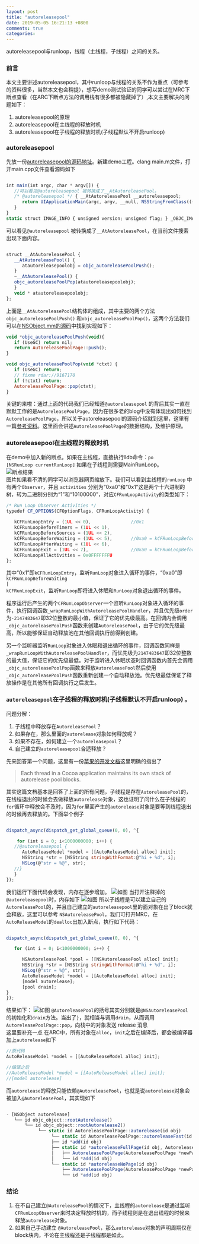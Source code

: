 ```yaml
---
layout: post
title: "autoreleasepool"
date: 2019-05-05 16:21:13 +0800
comments: true
categories: 
---
```

autoreleasepool与runloop，线程（主线程，子线程）之间的关系。<!--more-->
### 前言  
本文主要讲述autoreleasepool，其中runloop与线程的关系不作为重点（可参考的资料很多，当然本文也会稍提），想写demo测试验证的同学可以尝试在MRC下断点查看（在ARC下断点方法的调用栈有很多都被隐藏掉了）,本文主要解决的问题如下：  
1. autoreleasepool的原理  
2. autoreleasepool在主线程的释放时机  
3. autoreleasepool在子线程的释放时机(子线程默认不开启runloop)    
### autoreleasepool
先放一份[autoreleasepool的源码地址](https://opensource.apple.com/source/objc4/objc4-646/runtime/NSObject.mm.auto.html)。新建demo工程。clang main.m文件，打开main.cpp文件查看源码如下
```javascript

int main(int argc, char * argv[]) {
   //可以看见@autoreleasepool 被转换成了__AtAutoreleasePool。
   /* @autoreleasepool */ { __AtAutoreleasePool __autoreleasepool; 
      return UIApplicationMain(argc, argv, __null, NSStringFromClass(((Class (*)(id, SEL))(void *)objc_msgSend)((id)objc_getClass("AppDelegate"), sel_registerName("class"))));
   }
}
static struct IMAGE_INFO { unsigned version; unsigned flag; } _OBJC_IMAGE_INFO = { 0, 2 };
```
可以看见<code>@autoreleasepool</code> 被转换成了<code>__AtAutoreleasePool</code>，在当前文件搜索出现下面内容。
```javascript

struct __AtAutoreleasePool {
   __AtAutoreleasePool() {
      atautoreleasepoolobj = objc_autoreleasePoolPush();
   }
   ~__AtAutoreleasePool() {
   objc_autoreleasePoolPop(atautoreleasepoolobj);
   }
   void * atautoreleasepoolobj;
};
```
上面是<code>\_\_AtAutoreleasePool</code>结构体的组成，其中主要的两个方法 <code>objc_autoreleasePoolPush()</code> 和<code>objc_autoreleasePoolPop()</code>，这两个方法我们可以在[NSObject.mm的源码](https://opensource.apple.com/source/objc4/objc4-646/runtime/NSObject.mm.auto.html)中找到实现如下：
```javascript
void *objc_autoreleasePoolPush(void){
   if (UseGC) return nil;
   return AutoreleasePoolPage::push();
}

void objc_autoreleasePoolPop(void *ctxt) {
   if (UseGC) return;
   // fixme rdar://9167170
   if (!ctxt) return;
   AutoreleasePoolPage::pop(ctxt);
}
```
关键的来啦：通过上面的代码我们已经知道<code>@autoreleasepool</code> 的背后其实一直在默默工作的是<code>AutoreleasePoolPage</code>，因为在很多老的blog中没有体现出如何找到<code>AutoreleasePoolPage</code>，所以关于autoreleasepool的源码介绍就到这里，这里有一篇[参考资料](https://www.jianshu.com/p/b875065074f2)。这里面会讲述<code>AutoreleasePoolPage</code>的数据结构，及维护原理。

### autoreleasepool在主线程的释放时机   
在demo中加入新的断点。如果在主线程，直接执行lldb命令：<code>po [NSRunLoop currentRunLoop]</code> 如果在子线程则需要MainRunLoop。  
![断点结果](https://yfeii-blog.oss-cn-hangzhou.aliyuncs.com/img/autoreleasepool/1.png)  
图片如果看不清的同学可以浏览器网页缩放下。我们可以看到主线程的<code>runLoop</code> 中有两个<code>Observer</code>，并且 <code>activities</code> 分别为“0xa0”和“0x1”这是两个十六进制的树，转为二进制分别为“1”和“10100000”，对应<code>CFRunLoopActivity</code>的类型如下：  

```javascript
/* Run Loop Observer Activities */
typedef CF_OPTIONS(CFOptionFlags, CFRunLoopActivity) {
   
   kCFRunLoopEntry = (1UL << 0),               //0x1
   kCFRunLoopBeforeTimers = (1UL << 1),
   kCFRunLoopBeforeSources = (1UL << 2),
   kCFRunLoopBeforeWaiting = (1UL << 5),       //0xa0 = kCFRunLoopBeforeWaiting | kCFRunLoopExit
   kCFRunLoopAfterWaiting = (1UL << 6),
   kCFRunLoopExit = (1UL << 7),                //0xa0 = kCFRunLoopBeforeWaiting | kCFRunLoopExit
   kCFRunLoopAllActivities = 0x0FFFFFFFU
};
```
其中“0x1”即<code>kCFRunLoopEntry</code>，监听<code>RunLoop</code>对象进入循环的事件，“0xa0”即<code>kCFRunLoopBeforeWaiting | kCFRunLoopExit</code>，监听<code>RunLoop</code>即将进入休眠和<code>RunLoop</code>对象退出循环的事件。

程序运行后产生的两个<code>CFRunLoopObserver</code>一个监听<code>RunLoop</code>对象进入循环的事件，执行回调函数<code>_wrapRunLoopWithAutoreleasePoolHandler</code>，并且优先级<code>order</code>为<code>-2147483647</code>即32位整数的最小值，保证了它的优先级最高。在回调内会调用<code>_objc_autoreleasePoolPush</code>函数来创建<code>AutoreleasePool</code>，由于它的优先级最高，所以能够保证自动释放池在其他回调执行前得到创建。

另一个监听器监听<code>RunLoop</code>对象进入休眠和退出循环的事件，回调函数同样是<code>_wrapRunLoopWithAutoreleasePoolHandler</code>，而优先级为<code>2147483647</code>即32位整数的最大值，保证它的优先级最低。对于监听进入休眠状态时回调函数内首先会调用<code>_objc_autoreleasePoolPop</code>函数来释放<code>AutoreleasePool</code>然后使用<code>_objc_autoreleasePoolPush</code>函数重新创建一个自动释放池。优先级最低保证了释放操作是在其他所有回调执行之后发生。  

### <code>autoreleasepool</code>在子线程的释放时机(子线程默认不开启runloop)  。  
问题分解：  
1. 子线程中释放存在<code>AutoreleasePool</code>？  
2. 如果存在，那么里面的<code>autorelease</code>对象如何释放呢？  
3. 如果不存在，如何建立一个<code>autoreleasepool</code>？  
4. 自己建立的<code>autoreleasepool</code>合适释放？  

先来回答第一个问题，这里有一份[苹果的开发文档](https://developer.apple.com/library/archive/documentation/Cocoa/Conceptual/MemoryMgmt/Articles/mmAutoreleasePools.html#//apple_ref/doc/uid/20000047-1041876)这里明确的指出了 
> Each thread in a Cocoa application maintains its own stack of autorelease pool blocks.  

其实这篇文档基本是回答了上面的所有问题，子线程是存在<code>AutoreleasePool</code>的，在线程退出的时候会去做释放<code>autorelease</code>对象，这也证明了问什么在子线程的<code>for</code>循环中释放会不及时，因为<code>for</code>里面产生的<code>autorelease</code>对象是要等到线程退出的时候再去释放的。下面举个例子
```javascript

dispatch_async(dispatch_get_global_queue(0, 0), ^{

    for (int i = 0; i<1000000000; i++) {
   //@autoreleasepool {  
      AutoReleaseModel *model = [[AutoReleaseModel alloc] init];
      NSString *str = [NSString stringWithFormat:@"hi + %d", i];
      NSLog(@"str = %@", str);
   //}
   }
});
```
我们运行下面代码会发现，内存在逐步增加。
![如图](https://yfeii-blog.oss-cn-hangzhou.aliyuncs.com/img/autoreleasepool/2.png)
当打开注释掉的<code>@autoreleasepool</code>时，内存如下
![如图](https://yfeii-blog.oss-cn-hangzhou.aliyuncs.com/img/autoreleasepool/3.png)
所以子线程是可以建立自己的<code>AutoreleasePool</code>的，并且自己建立的<code>autoreleasepool</code>里的面对象在出了block就会释放，这里可以参考 <code>NSAutoreleasePool</code>，我们可打开MRC，在<code>AutoReleaseModel</code>的<code>dealloc</code>出加入断点，执行如下代码：   

```javascript

dispatch_async(dispatch_get_global_queue(0, 0), ^{

   for (int i = 0; i<1000000000; i++) {

      NSAutoreleasePool *pool = [[NSAutoreleasePool alloc] init];
      NSString *str = [NSString stringWithFormat:@"hi + %d", i];
      NSLog(@"str = %@", str);
      AutoReleaseModel *model = [[AutoReleaseModel alloc] init];
      [model autorelease];
      [pool drain];
}
});

```
结果如下：
![如图](https://yfeii-blog.oss-cn-hangzhou.aliyuncs.com/img/autoreleasepool/4.png)
<code>@AutoreleasePool</code>的括号其实分别就是<code>@NSAutoreleasePool</code> 的初始化和<code>drain</code>方法。当出了<code>}</code>，就相当与调用<code>drain</code>，从而调用<code>AutoreleasePoolPage::pop</code>，向栈中的对象发送 release 消息  
这里要补充一点 在ARC中，所有对象在<code>alloc</code>，<code>init</code>之后在编译后，都会被编译器加上<code>autorelease</code>如下

```javascript
//原代码
AutoReleaseModel *model = [[AutoReleaseModel alloc] init];

//编译之后
//AutoReleaseModel *model = [[AutoReleaseModel alloc] init];
//[model autorelease]
```
而<code>autorelease</code>的释放只能依赖<code>@AutoreleasePool</code>，也就是说<code>autorelease</code>对象会被加入<code>@AutoreleasePool</code>，其实现如下

```javascript

- [NSObject autorelease]
   └── id objc_object::rootAutorelease()
       └── id objc_object::rootAutorelease2()
            └── static id AutoreleasePoolPage::autorelease(id obj)
                 └── static id AutoreleasePoolPage::autoreleaseFast(id obj)
                 ├── id *add(id obj)
                 ├── static id *autoreleaseFullPage(id obj, AutoreleasePoolPage *page)
                 │   ├── AutoreleasePoolPage(AutoreleasePoolPage *newParent)
                 │   └── id *add(id obj)
                 └── static id *autoreleaseNoPage(id obj)
                     ├── AutoreleasePoolPage(AutoreleasePoolPage *newParent)
                     └── id *add(id obj)
```
### 结论
1. 在不自己建立<code>@AutoreleasePool</code>的情况下，主线程的<code>autorelease</code>是通过监听<code>CFRunLoopObserver</code>来时决定释放时机的，而子线程则是在退出线程的时候来释放<code>autorelease</code>对象。  
2. 如果自己手动建立 <code>@AutoreleasePool</code>，那么<code>autorelease</code>对象的声明周期仅在block块内，不论在主线程还是子线程都是如此。
